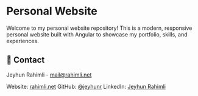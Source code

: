 
# Personal Website

Welcome to my personal website repository! This is a modern, responsive personal website built with Angular to showcase my portfolio, skills, and experiences.

## 📧 Contact

Jeyhun Rahimli - [mail@rahimli.net](mailto:mail@rahimli.net)

Website: [rahimli.net](https://rahimli.net)
GitHub: [@jeyhunr](https://github.com/jeyhunr)
LinkedIn: [Jeyhun Rahimli](https://linkedin.com/in/jeyhun-rahimli/)
